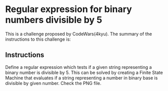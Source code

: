 # Regular expression for binary numbers divisible by 5

This is a challenge proposed by CodeWars(4kyu). The summary of the instructions to this challenge is:

## Instructions

Define a regular expression which tests if a given string representing a binary number is divisible by 5.
This can be solved by creating a Finite State Machine that evaluates if a string representing a number in binary base is divisible by given number.
Check the PNG file.